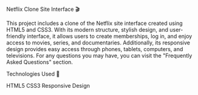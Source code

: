 Netflix Clone Site Interface 🎬

This project includes a clone of the Netflix site interface created using HTML5 and CSS3.
With its modern structure, stylish design, and user-friendly interface, it allows users to create memberships, log in, and enjoy access to movies, series, and documentaries.
Additionally, its responsive design provides easy access through phones, tablets, computers, and televisions.
For any questions you may have, you can visit the "Frequently Asked Questions" section.

Technologies Used 🎨

HTML5
CSS3
Responsive Design
